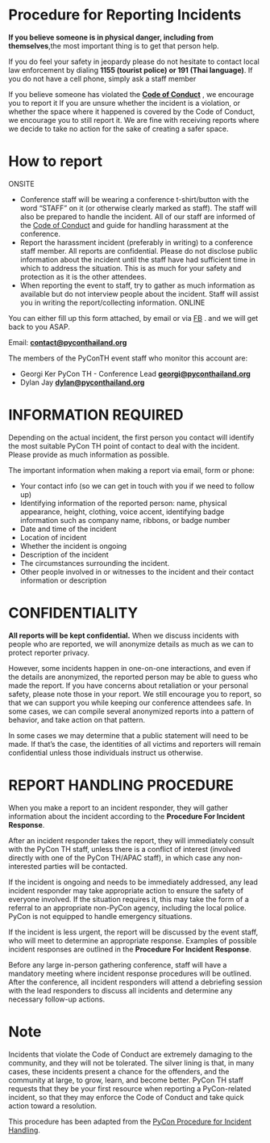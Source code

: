 # Procedure for Reporting Incidents

**If you believe someone is in physical danger, including from themselves**,the most important thing is to get that person help.

If you do feel your safety in jeopardy please do not hesitate to contact local law enforcement by dialing **1155 (tourist police) or 191 (Thai language)**. If you do not have a cell phone, simply ask a staff member

If you believe someone has violated the **[Code of Conduct](/conduct)** , we encourage you to report it If you are unsure whether the incident is a violation, or whether the space where it happened is covered by the Code of Conduct, we encourage you to still report it. We are fine with receiving reports where we decide to take no action for the sake of creating a safer space.

# How to report

ONSITE

- Conference staff will be wearing a conference t-shirt/button with the word “STAFF” on it (or otherwise clearly marked as staff). The staff will also be prepared to handle the incident. All of our staff are informed of the [Code of Conduct](/conduct) and guide for handling harassment at the conference.
- Report the harassment incident (preferably in writing) to a conference staff member. All reports are confidential. Please do not disclose public information about the incident until the staff have had sufficient time in which to address the situation. This is as much for your safety and protection as it is the other attendees.
- When reporting the event to staff, try to gather as much information as available but do not interview people about the incident. Staff will assist you in writing the report/collecting information. ONLINE

You can either fill up this form attached, by email or via [FB](https://www.facebook.com/PyConThailand/) . and we will get back to you ASAP.

Email: **contact@pyconthailand.org**

The members of the PyConTH event staff who monitor this account are:

- Georgi Ker PyCon TH - Conference Lead **georgi@pyconthailand.org**
- Dylan Jay **dylan@pyconthailand.org**

# INFORMATION REQUIRED

Depending on the actual incident, the first person you contact will identify the most suitable PyCon TH point of contact to deal with the incident. Please provide as much information as possible.

The important information when making a report via email, form or phone:

- Your contact info (so we can get in touch with you if we need to follow up)
- Identifying information of the reported person: name, physical appearance, height, clothing, voice accent, identifying badge information such as company name, ribbons, or badge number
- Date and time of the incident
- Location of incident
- Whether the incident is ongoing
- Description of the incident
- The circumstances surrounding the incident.
- Other people involved in or witnesses to the incident and their contact information or description

# CONFIDENTIALITY

**All reports will be kept confidential.** When we discuss incidents with people who are reported, we will anonymize details as much as we can to protect reporter privacy.

However, some incidents happen in one-on-one interactions, and even if the details are anonymized, the reported person may be able to guess who made the report. If you have concerns about retaliation or your personal safety, please note those in your report. We still encourage you to report, so that we can support you while keeping our conference attendees safe. In some cases, we can compile several anonymized reports into a pattern of behavior, and take action on that pattern.

In some cases we may determine that a public statement will need to be made. If that’s the case, the identities of all victims and reporters will remain confidential unless those individuals instruct us otherwise.

# REPORT HANDLING PROCEDURE

When you make a report to an incident responder, they will gather information about the incident according to the **Procedure For Incident Response**.

After an incident responder takes the report, they will immediately consult with the PyCon TH staff, unless there is a conflict of interest (involved directly with one of the PyCon TH/APAC staff), in which case any non-interested parties will be contacted.

If the incident is ongoing and needs to be immediately addressed, any lead incident responder may take appropriate action to ensure the safety of everyone involved. If the situation requires it, this may take the form of a referral to an appropriate non-PyCon agency, including the local police. PyCon is not equipped to handle emergency situations.

If the incident is less urgent, the report will be discussed by the event staff, who will meet to determine an appropriate response. Examples of possible incident responses are outlined in the **Procedure For Incident Response**.

Before any large in-person gathering conference, staff will have a mandatory meeting where incident response procedures will be outlined. After the conference, all incident responders will attend a debriefing session with the lead responders to discuss all incidents and determine any necessary follow-up actions.

# Note

Incidents that violate the Code of Conduct are extremely damaging to the community, and they will not be tolerated. The silver lining is that, in many cases, these incidents present a chance for the offenders, and the community at large, to grow, learn, and become better. PyCon TH staff requests that they be your first resource when reporting a PyCon-related incident, so that they may enforce the Code of Conduct and take quick action toward a resolution.

This procedure has been adapted from the [PyCon Procedure for Incident Handling](https://github.com/python/pycon-code-of-conduct/blob/master/Attendee%20Procedure%20for%20incident%20handling.md).
